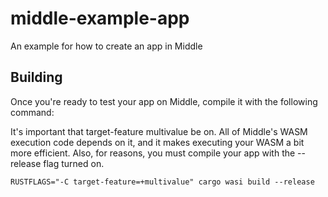 # middle-example-app
An example for how to create an app in Middle

## Building
Once you're ready to test your app on Middle, compile it with the following command:

It's important that target-feature multivalue be on.
All of Middle's WASM execution code depends on it, and it makes executing your WASM a bit more efficient.
Also, for reasons, you must compile your app with the --release flag turned on.

    RUSTFLAGS="-C target-feature=+multivalue" cargo wasi build --release
